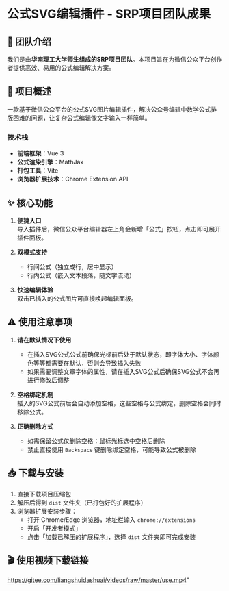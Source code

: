 # 公式SVG编辑插件 - SRP项目团队成果

## 👥 团队介绍

我们是由**华南理工大学师生组成的SRP项目团队**。本项目旨在为微信公众平台创作者提供高效、易用的公式编辑解决方案。

## 📝 项目概述

一款基于微信公众平台的公式SVG图片编辑插件，解决公众号编辑中数学公式排版困难的问题，让复杂公式编辑像文字输入一样简单。

### 技术栈

- **前端框架**：Vue 3
- **公式渲染引擎**：MathJax
- **打包工具**：Vite
- **浏览器扩展技术**：Chrome Extension API

## ✨ 核心功能

1. **便捷入口**  
   导入插件后，微信公众平台编辑器左上角会新增「公式」按钮，点击即可展开插件面板。

2. **双模式支持**

   - 行间公式（独立成行，居中显示）
   - 行内公式（嵌入文本段落，随文字流动）

3. **快速编辑体验**  
   双击已插入的公式图片可直接唤起编辑面板。

## ⚠️ 使用注意事项

1. **请在默认情况下使用**
   - 在插入SVG公式公式前确保光标前后处于默认状态，即字体大小、字体颜色等等都需要在默认，否则会导致插入失败
   - 如果需要调整文章字体的属性，请在插入SVG公式后确保SVG公式不会再进行修改后调整
2. **空格绑定机制**  
   插入的SVG公式前后会自动添加空格，这些空格与公式绑定，删除空格会同时移除公式。

3. **正确删除方式**
   - 如需保留公式仅删除空格：鼠标光标选中空格后删除
   - 禁止直接使用 `Backspace` 键删除绑定空格，可能导致公式被删除

## 📥 下载与安装

1. 直接下载项目压缩包
2. 解压后得到 `dist` 文件夹（已打包好的扩展程序）
3. 浏览器扩展安装步骤：
   - 打开 Chrome/Edge 浏览器，地址栏输入 `chrome://extensions`
   - 开启「开发者模式」
   - 点击「加载已解压的扩展程序」，选择 `dist` 文件夹即可完成安装

## 🎬 使用视频下载链接

https://gitee.com/liangshuidashuai/videos/raw/master/use.mp4"
